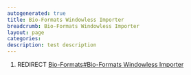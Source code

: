 ```yaml
---
autogenerated: true
title: Bio-Formats Windowless Importer
breadcrumb: Bio-Formats Windowless Importer
layout: page
categories: 
description: test description
---
```


1.  REDIRECT [Bio-Formats\#Bio-Formats Windowless Importer](Bio-Formats#Bio-Formats_Windowless_Importer)
